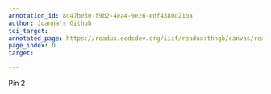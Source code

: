 ```yaml
---
annotation_id: 8d47be30-f9b2-4ea4-9e26-edf4380d21ba
author: Joanna's Github
tei_target: 
annotated_page: https://readux.ecdsdev.org/iiif/readux:thhgb/canvas/readux:thhgb_00000001.jp2
page_index: 0
target: 

---
```

<p>Pin 2</p>